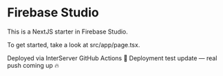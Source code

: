 # Firebase Studio

This is a NextJS starter in Firebase Studio.

To get started, take a look at src/app/page.tsx.

Deployed via InterServer GitHub Actions 🚀
Deployment test update — real push coming up 🔥

